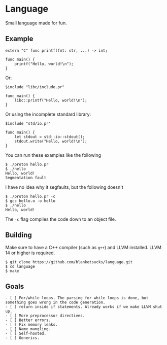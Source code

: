 # Language

Small language made for fun.

## Example

```
extern "C" func printf(fmt: str, ...) -> int;

func main() {
    printf("Hello, world!\n");
}
```
Or:
```
$include "libc/include.pr"

func main() {
    libc::printf("Hello, world!\n");
}
```
Or using the incomplete standard library:
```
$include "std/io.pr"

func main() {
    let stdout = std::io::stdout();
    stdout.write("Hello, world!\n");
}
```

You can run these examples like the following

```console
$ ./proton hello.pr
$ ./hello
Hello, world!
Segmentation fault
``` 
I have no idea why it segfaults, but the following doesn't

```console
$ ./proton hello.pr -c
$ gcc hello.o -o hello
$ ./hello
Hello, world!
```

The `-c` flag compiles the code down to an object file.

## Building

Make sure to have a C++ compiler (such as `g++`) and LLVM installed. LLVM 14 or higher is required.

```console
$ git clone https://github.com/blanketsucks/language.git
$ cd language
$ make 
```

## Goals

    - [ ] For/while loops. The parsing for while loops is done, but something goes wrong in the code generation.
    - [ ] return inside if statements. Already works if we make LLVM shut up.
    - [ ] More preprocessor directives.
    - [ ] Better errors.
    - [ ] Fix memory leaks.
    - [ ] Name mangling.
    - [ ] Self-hosted.
    - [ ] Generics.
